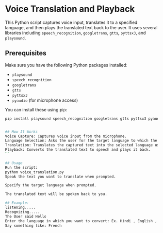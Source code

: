 # Voice Translation and Playback

This Python script captures voice input, translates it to a specified language, and then plays the translated text back to the user. It uses several libraries including `speech_recognition`, `googletrans`, `gtts`, `pyttsx3`, and `playsound`.

## Prerequisites

Make sure you have the following Python packages installed:

- `playsound`
- `speech_recognition`
- `googletrans`
- `gtts`
- `pyttsx3`
- `pyaudio` (for microphone access)

You can install these using pip:

```bash
pip install playsound speech_recognition googletrans gtts pyttsx3 pyaudio


## How It Works
Voice Capture: Captures voice input from the microphone.
Language Selection: Asks the user for the target language to which the text should be translated.
Translation: Translates the captured text into the selected language using Google Translator.
Playback: Converts the translated text to speech and plays it back.
``

## Usage
Run the script:
python voice_translation.py
Speak the text you want to translate when prompted.

Specify the target language when prompted.

The translated text will be spoken back to you.

## Example:
listening.....
Recognizing.....
The User said Hello
Enter the language in which you want to convert: Ex. Hindi , English , etc.
Say something like: French
